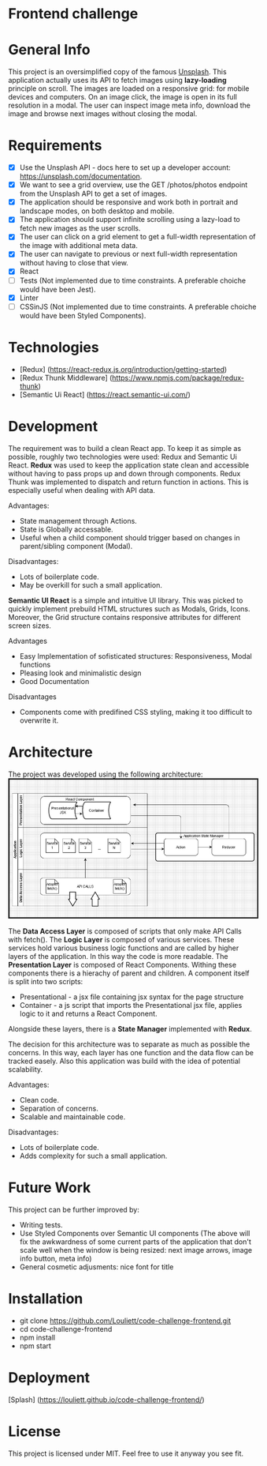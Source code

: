 Frontend challenge
====
# General Info

This project is an oversimplified copy of the famous [Unsplash](https://unsplash.com/). This application actually uses its API to fetch images using **lazy-loading** principle on scroll. The images are loaded on a responsive grid: 
for mobile devices and computers. On an image click, the image is open in its full resolution in a modal. The user can
inspect image meta info, download the image and browse next images without closing the modal.
 
# Requirements

- [x] Use the Unsplash API - docs here to set up a developer account: https://unsplash.com/documentation.
- [x] We want to see a grid overview, use the GET /photos/photos endpoint from the Unsplash API to get a set of images.
- [x] The application should be responsive and work both in portrait and landscape modes, on both desktop and mobile.
- [x] The application should support infinite scrolling using a lazy-load to fetch new images as the user scrolls.
- [x] The user can click on a grid element to get a full-width representation of the image with additional meta data.
- [x] The user can navigate to previous or next full-width representation without having to close that view.
- [x] React
- [ ] Tests (Not implemented due to time constraints. A preferable choiche would have been Jest).
- [x] Linter
- [ ] CSSinJS (Not implemented due to time constraints. A preferable choiche would have been Styled Components).

# Technologies
* [Redux] (https://react-redux.js.org/introduction/getting-started) 
* [Redux Thunk Middleware] (https://www.npmjs.com/package/redux-thunk)
* [Semantic Ui React] (https://react.semantic-ui.com/)

# Development

The requirement was to build a clean React app. To keep it as simple as possible, roughly two technologies were used:
Redux and Semantic Ui React.
**Redux** was used to keep the application state clean and accessible without having to pass props up and down through components. Redux Thunk was implemented to dispatch and return function in actions. This is especially useful when dealing with API data.

Advantages:
+ State management through Actions.
+ State is Globally accessable.
+ Useful when a child component should trigger based on changes in parent/sibling component (Modal).

Disadvantages:
- Lots of boilerplate code.
- May be overkill for such a small application.

**Semantic UI React** is a simple and intuitive UI library. This was picked to quickly implement prebuild HTML structures
such as Modals, Grids, Icons. Moreover, the Grid structure contains responsive attributes for different screen sizes.

Advantages
+ Easy Implementation of sofisticated structures: Responsiveness, Modal functions
+ Pleasing look and minimalistic design
+ Good Documentation

Disadvantages
+ Components come with predifined CSS styling, making it too difficult to overwrite it.


# Architecture

The project was developed using the following architecture:
<img src="./project_images/splash_diagram.png" alt="splash_diagram" border="2"/>

The **Data Access Layer** is composed of scripts that only make API Calls with fetch().
The **Logic Layer** is composed of various services. These services hold various business logic functions and are called
by higher layers of the application. In this way the code is more readable.
The **Presentation Layer** is composed of React Components. Withing these components there is a hierachy of parent and children. A component itself is split into two scripts: 
 - Presentational - a jsx file containing jsx syntax for the page
structure
 - Container - a js script that imports the Presentational jsx file, applies logic to it and returns a React Component.

Alongside these layers, there is a **State Manager** implemented with **Redux**.

The decision for this architecture was to separate as much as possible the concerns. In this way, each layer has one function and the data flow can be tracked easely. Also this application was build with the idea of potential scalability.

Advantages:
+ Clean code.
+ Separation of concerns.
+ Scalable and maintainable code.

Disadvantages:
- Lots of boilerplate code.
- Adds complexity for such a small application.

# Future Work

This project can be further improved by:
* Writing tests.
* Use Styled Components over Semantic UI components
(The above will fix the awkwardness of some current parts of the application that don't scale well when the window is being resized: next image arrows, image info button, meta info)
* General cosmetic adjusments: nice font for title

# Installation

* git clone https://github.com/Louliett/code-challenge-frontend.git
* cd code-challenge-frontend
* npm install
* npm start


# Deployment

[Splash] (https://louliett.github.io/code-challenge-frontend/)

# License

This project is licensed under MIT. Feel free to use it anyway you see fit.
